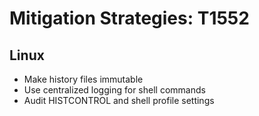 # Mitigation Strategies: T1552

## Linux
- Make history files immutable
- Use centralized logging for shell commands
- Audit HISTCONTROL and shell profile settings
